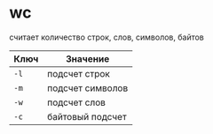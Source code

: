 # wc

считает количество строк, слов, символов, байтов

Ключ | Значение
--- | ---
`-l` | подсчет строк
`-m` | подсчет символов
`-w` | подсчет слов
`-c` | байтовый подсчет
